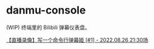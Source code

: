 # danmu-console

(WIP) 终端里的 Bilibili 弹幕仪表盘。

[【直播录像】写一个命令行弹幕姬 [#1] - 2022.08.26 21:30场](https://www.bilibili.com/video/BV1ze4y1Z7Tu/)
